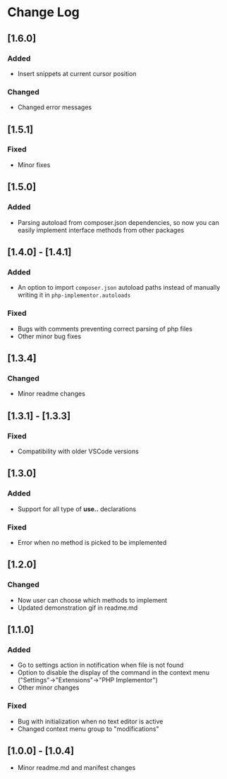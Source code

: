 # Change Log

## [1.6.0]
### Added
- Insert snippets at current cursor position
### Changed
- Changed error messages

## [1.5.1]
### Fixed
- Minor fixes

## [1.5.0]
### Added
- Parsing autoload from composer.json dependencies, so now you can easily implement interface methods from other packages

## [1.4.0] - [1.4.1]
### Added
- An option to import `composer.json` autoload paths instead of manually writing it in `php-implementor.autoloads`
### Fixed
- Bugs with comments preventing correct parsing of php files
- Other minor bug fixes

## [1.3.4]
### Changed
- Minor readme changes

## [1.3.1] - [1.3.3]
### Fixed
- Compatibility with older VSCode versions

## [1.3.0]
### Added
- Support for all type of **use..** declarations

### Fixed
- Error when no method is picked to be implemented

## [1.2.0]
### Changed
- Now user can choose which methods to implement
- Updated demonstration gif in readme.md 

## [1.1.0]
### Added
- Go to settings action in notification when file is not found
- Option to disable the display of the command in the context menu ("Settings"->"Extensions"->"PHP Implementor")
- Other minor changes

### Fixed
- Bug with initialization when no text editor is active
- Changed context menu group to "modifications"

## [1.0.0] - [1.0.4]
- Minor readme.md and manifest changes

